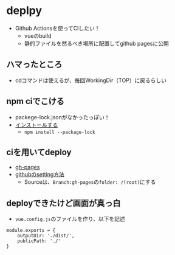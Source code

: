 # deplpy
- Github Actionsを使ってCIしたい！
  - vueのbuild
  - 静的ファイルを然るべき場所に配置してgithub pagesに公開

## ハマったところ
- cdコマンドは使えるが、毎回WorkingDir（TOP）に戻るらしい

## npm ciでこける
- packege-lock.jsonがなかったっぽい！
- [インストールする](https://codehero.jp/node.js/46653833/is-there-a-way-to-force-npm-to-generate-package-lock-json)
  - `npm install --package-lock`

## ciを用いてdeploy
- [gh-pages](https://github.com/peaceiris/actions-gh-pages)
- [githubのsetting方法](https://github.com/peaceiris/actions-gh-pages#%EF%B8%8F-first-deployment-with-github_token)
  - Sourceは、`Branch:gh-pages`の`folder: /(root)`にする

## deployできたけど画面が真っ白
- `vue.config.js`のファイルを作り、以下を記述

```
module.exports = {
    outputDir: './dist/',
    publicPath: './'
}
```
